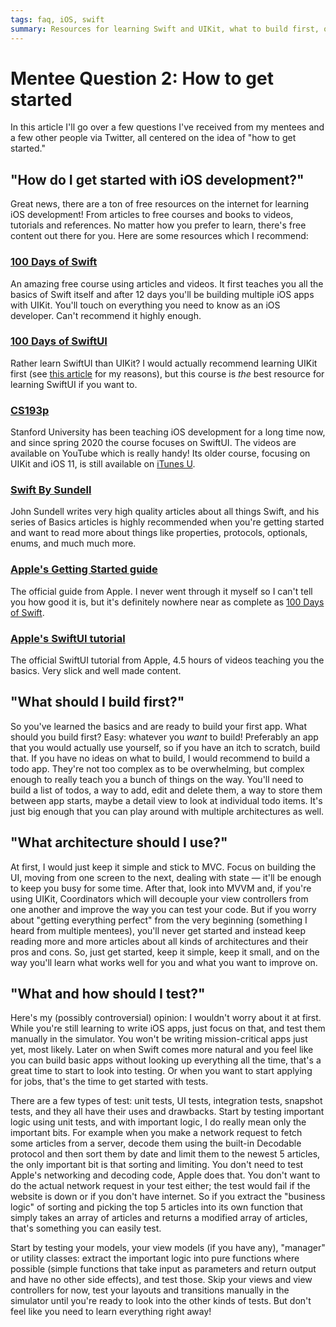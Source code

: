 ```yaml
---
tags: faq, iOS, swift
summary: Resources for learning Swift and UIKit, what to build first, opinions on Unit Testing, and more.
---
```


# Mentee Question 2: How to get started
In this article I'll go over a few questions I've received from my mentees and a few other people via Twitter, all centered on the idea of "how to get started."

## "How do I get started with iOS development?"
Great news, there are a ton of free resources on the internet for learning iOS development! From articles to free courses and books to videos, tutorials and references. No matter how you prefer to learn, there's free content out there for you. Here are some resources which I recommend:

### [100 Days of Swift](https://www.hackingwithswift.com/100)
An amazing free course using articles and videos. It first teaches you all the basics of Swift itself and after 12 days you'll be building multiple iOS apps with UIKit. You'll touch on everything you need to know as an iOS developer. Can't recommend it highly enough.

### [100 Days of SwiftUI](https://www.hackingwithswift.com/100/swiftui)
Rather learn SwiftUI than UIKit? I would actually recommend learning UIKit first (see [this article](/articles/2021/faq-uikit-vs-swiftui/) for my reasons), but this course is *the* best resource for learning SwiftUI if you want to.

### [CS193p](https://cs193p.sites.stanford.edu)
Stanford University has been teaching iOS development for a long time now, and since spring 2020 the course focuses on SwiftUI. The videos are available on YouTube which is really handy! Its older course, focusing on UIKit and iOS 11, is still available on [iTunes U](https://itunes.apple.com/us/course/developing-ios-11-apps-with-swift/id1309275316).

### [Swift By Sundell](https://swiftbysundell.com/basics/#filter)
John Sundell writes very high quality articles about all things Swift, and his series of Basics articles is highly recommended when you're getting started and want to read more about things like properties, protocols, optionals, enums, and much much more.

### [Apple's Getting Started guide](https://developer.apple.com/library/archive/referencelibrary/GettingStarted/DevelopiOSAppsSwift/index.html)
The official guide from Apple. I never went through it myself so I can't tell you how good it is, but it's definitely nowhere near as complete as [100 Days of Swift](https://www.hackingwithswift.com/100).

### [Apple's SwiftUI tutorial](https://developer.apple.com/tutorials/SwiftUI)
The official SwiftUI tutorial from Apple, 4.5 hours of videos teaching you the basics. Very slick and well made content.

## "What should I build first?"
So you've learned the basics and are ready to build your first app. What should you build first? Easy: whatever you *want* to build! Preferably an app that you would actually use yourself, so if you have an itch to scratch, build that. If you have no ideas on what to build, I would recommend to build a todo app. They're not too complex as to be overwhelming, but complex enough to really teach you a bunch of things on the way. You'll need to build a list of todos, a way to add, edit and delete them, a way to store them between app starts, maybe a detail view to look at individual todo items. It's just big enough that you can play around with multiple architectures as well.

## "What architecture should I use?"
At first, I would just keep it simple and stick to MVC. Focus on building the UI, moving from one screen to the next, dealing with state — it'll be enough to keep you busy for some time. After that, look into MVVM and, if you're using UIKit, Coordinators which will decouple your view controllers from one another and improve the way you can test your code. But if you worry about "getting everything perfect" from the very beginning (something I heard from multiple mentees), you'll never get started and instead keep reading more and more articles about all kinds of architectures and their pros and cons. So, just get started, keep it simple, keep it small, and on the way you'll learn what works well for you and what you want to improve on.

## "What and how should I test?"
Here's my (possibly controversial) opinion: I wouldn't worry about it at first. While you're still learning to write iOS apps, just focus on that, and test them manually in the simulator. You won't be writing mission-critical apps just yet, most likely. Later on when Swift comes more natural and you feel like you can build basic apps without looking up everything all the time, that's a great time to start to look into testing. Or when you want to start applying for jobs, that's the time to get started with tests.

There are a few types of test: unit tests, UI tests, integration tests, snapshot tests, and they all have their uses and drawbacks. Start by testing important logic using unit tests, and with important logic, I do really mean only the important bits. For example when you make a network request to fetch some articles from a server, decode them using the built-in Decodable protocol and then sort them by date and limit them to the newest 5 articles, the only important bit is that sorting and limiting. You don't need to test Apple's networking and decoding code, Apple does that. You don't want to do the actual network request in your test either; the test would fail if the website is down or if you don't have internet. So if you extract the "business logic" of sorting and picking the top 5 articles into its own function that simply takes an array of articles and returns a modified array of articles, that's something you can easily test.

Start by testing your models, your view models (if you have any), "manager" or utility classes: extract the important logic into pure functions where possible (simple functions that take input as parameters and return output and have no other side effects), and test those. Skip your views and view controllers for now, test your layouts and transitions manually in the simulator until you're ready to look into the other kinds of tests. But don't feel like you need to learn everything right away!
